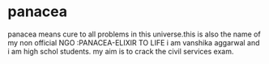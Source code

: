 # panacea
panacea means cure to all problems in this universe.this is also the name of my non official NGO :PANACEA-ELIXIR TO LIFE
i am vanshika aggarwal and i am high schol students. 
my aim is to crack the civil services exam.
